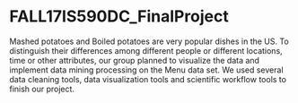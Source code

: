 # FALL17IS590DC_FinalProject

Mashed potatoes and Boiled potatoes are very popular dishes in the US. To distinguish their differences among different people or different locations, time or other attributes, our group planned to visualize the data and implement data mining processing on the Menu data set. We used several data cleaning tools, data visualization tools and scientific workflow tools to finish our project. 
